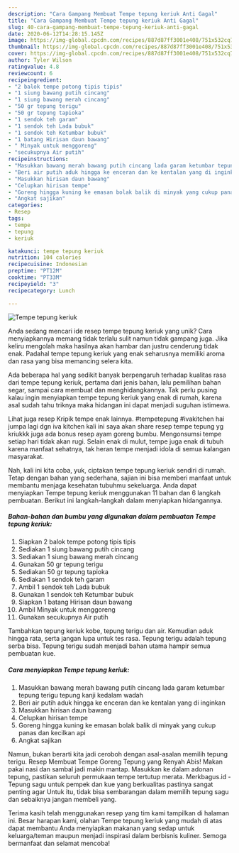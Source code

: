 ```yaml
---
description: "Cara Gampang Membuat Tempe tepung keriuk Anti Gagal"
title: "Cara Gampang Membuat Tempe tepung keriuk Anti Gagal"
slug: 40-cara-gampang-membuat-tempe-tepung-keriuk-anti-gagal
date: 2020-06-12T14:28:15.145Z
image: https://img-global.cpcdn.com/recipes/887d87ff3001e408/751x532cq70/tempe-tepung-keriuk-foto-resep-utama.jpg
thumbnail: https://img-global.cpcdn.com/recipes/887d87ff3001e408/751x532cq70/tempe-tepung-keriuk-foto-resep-utama.jpg
cover: https://img-global.cpcdn.com/recipes/887d87ff3001e408/751x532cq70/tempe-tepung-keriuk-foto-resep-utama.jpg
author: Tyler Wilson
ratingvalue: 4.8
reviewcount: 6
recipeingredient:
- "2 balok tempe potong tipis tipis"
- "1 siung bawang putih cincang"
- "1 siung bawang merah cincang"
- "50 gr tepung terigu"
- "50 gr tepung tapioka"
- "1 sendok teh garam"
- "1 sendok teh Lada bubuk"
- "1 sendok teh Ketumbar bubuk"
- "1 batang Hirisan daun bawang"
- " Minyak untuk menggoreng"
- "secukupnya Air putih"
recipeinstructions:
- "Masukkan bawang merah bawang putih cincang lada garam ketumbar tepung terigu tepung kanji kedalam wadah"
- "Beri air putih aduk hingga ke enceran dan ke kentalan yang di inginkan"
- "Masukkan hirisan daun bawang"
- "Celupkan hirisan tempe"
- "Goreng hingga kuning ke emasan bolak balik di minyak yang cukup panas dan kecilkan api"
- "Angkat sajikan"
categories:
- Resep
tags:
- tempe
- tepung
- keriuk

katakunci: tempe tepung keriuk 
nutrition: 104 calories
recipecuisine: Indonesian
preptime: "PT12M"
cooktime: "PT33M"
recipeyield: "3"
recipecategory: Lunch

---
```



![Tempe tepung keriuk](https://img-global.cpcdn.com/recipes/887d87ff3001e408/751x532cq70/tempe-tepung-keriuk-foto-resep-utama.jpg)

Anda sedang mencari ide resep tempe tepung keriuk yang unik? Cara menyiapkannya memang tidak terlalu sulit namun tidak gampang juga. Jika keliru mengolah maka hasilnya akan hambar dan justru cenderung tidak enak. Padahal tempe tepung keriuk yang enak seharusnya memiliki aroma dan rasa yang bisa memancing selera kita.

Ada beberapa hal yang sedikit banyak berpengaruh terhadap kualitas rasa dari tempe tepung keriuk, pertama dari jenis bahan, lalu pemilihan bahan segar, sampai cara membuat dan menghidangkannya. Tak perlu pusing kalau ingin menyiapkan tempe tepung keriuk yang enak di rumah, karena asal sudah tahu triknya maka hidangan ini dapat menjadi suguhan istimewa.

Lihat juga resep Kripik tempe enak lainnya. #tempetepung #ivakitchen hai jumpa lagi dgn iva kitchen kali ini saya akan share resep tempe tepung yg kriukkk juga ada bonus resep ayam goreng bumbu. Mengonsumsi tempe setiap hari tidak akan rugi. Selain enak di mulut, tempe juga enak di tubuh karena manfaat sehatnya, tak heran tempe menjadi idola di semua kalangan masyarakat.


Nah, kali ini kita coba, yuk, ciptakan tempe tepung keriuk sendiri di rumah. Tetap dengan bahan yang sederhana, sajian ini bisa memberi manfaat untuk membantu menjaga kesehatan tubuhmu sekeluarga. Anda dapat menyiapkan Tempe tepung keriuk menggunakan 11 bahan dan 6 langkah pembuatan. Berikut ini langkah-langkah dalam menyiapkan hidangannya.

<!--inarticleads1-->

##### Bahan-bahan dan bumbu yang digunakan dalam pembuatan Tempe tepung keriuk:

1. Siapkan 2 balok tempe potong tipis tipis
1. Sediakan 1 siung bawang putih cincang
1. Sediakan 1 siung bawang merah cincang
1. Gunakan 50 gr tepung terigu
1. Sediakan 50 gr tepung tapioka
1. Sediakan 1 sendok teh garam
1. Ambil 1 sendok teh Lada bubuk
1. Gunakan 1 sendok teh Ketumbar bubuk
1. Siapkan 1 batang Hirisan daun bawang
1. Ambil  Minyak untuk menggoreng
1. Gunakan secukupnya Air putih


Tambahkan tepung keriuk kobe, tepung terigu dan air. Kemudian aduk hingga rata, serta jangan lupa untuk tes rasa. Tepung terigu adalah tepung serba bisa. Tepung terigu sudah menjadi bahan utama hampir semua pembuatan kue. 

<!--inarticleads2-->

##### Cara menyiapkan Tempe tepung keriuk:

1. Masukkan bawang merah bawang putih cincang lada garam ketumbar tepung terigu tepung kanji kedalam wadah
1. Beri air putih aduk hingga ke enceran dan ke kentalan yang di inginkan
1. Masukkan hirisan daun bawang
1. Celupkan hirisan tempe
1. Goreng hingga kuning ke emasan bolak balik di minyak yang cukup panas dan kecilkan api
1. Angkat sajikan


Namun, bukan berarti kita jadi ceroboh dengan asal-asalan memilih tepung terigu. Resep Membuat Tempe Goreng Tepung yang Renyah Abis! Makan pakai nasi dan sambal jadi makin mantap. Masukkan ke dalam adonan tepung, pastikan seluruh permukaan tempe tertutup merata. Merkbagus.id - Tepung sagu untuk pempek dan kue yang berkualitas pastinya sangat penting agar Untuk itu, tidak bisa sembarangan dalam memilih tepung sagu dan sebaiknya jangan membeli yang. 

Terima kasih telah menggunakan resep yang tim kami tampilkan di halaman ini. Besar harapan kami, olahan Tempe tepung keriuk yang mudah di atas dapat membantu Anda menyiapkan makanan yang sedap untuk keluarga/teman maupun menjadi inspirasi dalam berbisnis kuliner. Semoga bermanfaat dan selamat mencoba!
